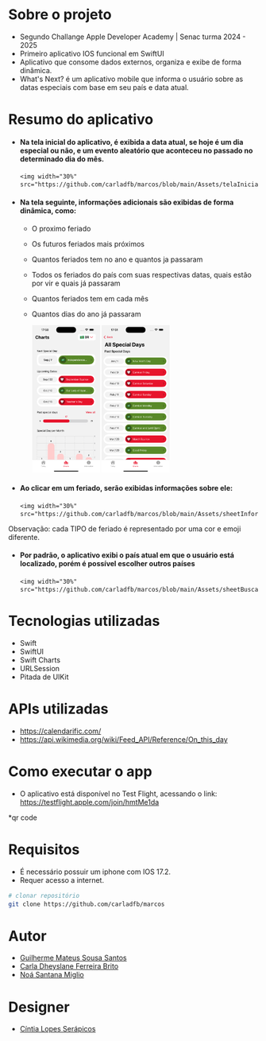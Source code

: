 # Sobre o projeto

- Segundo Challange Apple Developer Academy | Senac turma 2024 - 2025
- Primeiro aplicativo IOS funcional em SwiftUI
- Aplicativo que consome dados externos, organiza e exibe de forma dinâmica.
- What's Next? é um aplicativo mobile que informa o usuário sobre as datas especiais com base em seu país e data atual.

# Resumo do aplicativo

- #### Na tela inicial do aplicativo, é exibida a data atual, se hoje é um dia especial ou não, e um evento aleatório que aconteceu no passado no determinado dia do mês.


      <img width="30%" src="https://github.com/carladfb/marcos/blob/main/Assets/telaInicial.png"/>
   
- #### Na tela seguinte, informações adicionais são exibidas de forma dinâmica, como:

   - O proximo feriado
   - Os futuros feriados mais próximos
   - Quantos feriados tem no ano e quantos ja passaram
   - Todos os feriados do país com suas respectivas datas, quais estão por vir e quais já passaram
   - Quantos feriados tem em cada mês
   - Quantos dias do ano já passaram



      <div style="display-flex">
         <img width="30%" src="https://github.com/carladfb/marcos/blob/main/Assets/telaDados.png"/>
         <img width="30%" src="https://github.com/carladfb/marcos/blob/main/Assets/telaTodasAsDatas.png"/>
      </div>
 
   

- #### Ao clicar em um feriado, serão exibidas informações sobre ele:


      <img width="30%" src="https://github.com/carladfb/marcos/blob/main/Assets/sheetInformacoesDia.png"/>

Observação: cada TIPO de feriado é representado por uma cor e emoji diferente.

- #### Por padrão, o aplicativo exibi o país atual em que o usuário está localizado, porém é possível escolher outros países


      <img width="30%" src="https://github.com/carladfb/marcos/blob/main/Assets/sheetBuscarPais.png"/>
  
# Tecnologias utilizadas
- Swift
- SwiftUI
- Swift Charts
- URLSession
- Pitada de UIKit

# APIs utilizadas
- https://calendarific.com/
- https://api.wikimedia.org/wiki/Feed_API/Reference/On_this_day

# Como executar o app

- O aplicativo está disponível no Test Flight, acessando o link: https://testflight.apple.com/join/hmtMe1da

*qr code
  
# Requisitos

- É necessário possuir um iphone com IOS 17.2.
- Requer acesso a internet.
  
```bash
# clonar repositório
git clone https://github.com/carladfb/marcos
```

# Autor

- [Guilherme Mateus Sousa Santos](https://github.com/Domiuau)
- [Carla Dheyslane Ferreira Brito](https://github.com/carladfb) 
- [Noá Santana Miglio](https://github.com/Noivtroivsky)

# Designer

- [Cíntia Lopes Serápicos](https://www.behance.net/cintiaserapicos1)


